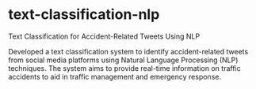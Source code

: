 # text-classification-nlp
Text Classification for Accident-Related Tweets Using NLP

Developed a text classification system to identify accident-related tweets from social media platforms using Natural Language Processing (NLP) techniques. The system aims to provide real-time information on traffic accidents to aid in traffic management and emergency response.
